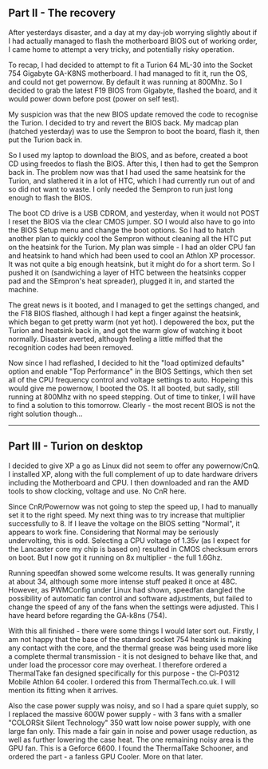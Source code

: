 Part II - The recovery
--------------------------
After yesterdays disaster, and a day at my day-job worrying slightly about if I had actually managed to flash the motherboard BIOS out of working order, I came home to attempt a very tricky, and potentially risky operation.
  
To recap, I had decided to attempt to fit a Turion 64 ML-30 into the Socket 754 Gigabyte GA-K8NS motherboard. I had managed to fit it, run the OS, and could not get powernow. By default it was running at 800Mhz. So I decided to grab the latest F19 BIOS from Gigabyte, flashed the board, and it would power down before post (power on self test). 
  
My suspicion was that the new BIOS update removed the code to recognise the Turion. I decided to try and revert the BIOS back. My madcap plan (hatched yesterday) was to use the Sempron to boot the board, flash it, then put the Turion back in.

So I used my laptop to download the BIOS, and as before, created a boot CD using freedos to flash the BIOS. After this, I then had to get the Sempron back in. The problem now was that I had used the same heatsink for the Turion, and slathered it in a lot of HTC, which I had currently run out of and so did not want to waste. I only needed the Sempron to run just long enough to flash the BIOS. 
  
The boot CD drive is a USB CDROM, and yesterday, when it would not POST I reset the BIOS via the clear CMOS jumper. SO I would also have to go into the BIOS Setup menu and change the boot options. So I had to hatch another plan to quickly cool the Sempron without cleaning all the HTC put on the heatsink for the Turion. My plan was simple - I had an older CPU fan and heatsink to hand which had been used to cool an Athlon XP processor. It was not quite a big enough heatsink, but it might do for a short term. So I pushed it on (sandwiching a layer of HTC between the heatsinks copper pad and the SEmpron's heat spreader), plugged it in, and started the machine.
  
The great news is it booted, and I managed to get the settings changed, and the F18 BIOS flashed, although I had kept a finger against the heatsink, which began to get pretty warm (not yet hot). I depowered the box, put the Turion and heatsink back in, and got the warm glow of watching it boot normally. Disaster averted, although feeling a little miffed that the recognition codes had been removed.

Now since I had reflashed, I decided to hit the "load optimized defaults" option and enable "Top Performance" in the BIOS Settings, which then set all of the CPU frequency control and voltage settings to auto. Hopeing this would give me powernow, I booted the OS. It all booted, but sadly, still running at 800Mhz with no speed stepping. Out of time to tinker, I will have to find a solution to this tomorrow. Clearly - the most recent BIOS is not the right solution though...

--------------------------
Part III - Turion on desktop
--------------------------

I decided to give XP a go as Linux did not seem to offer any powernow/CnQ. 
I installed XP, along with the full complement of up to date hardware drivers including the Motherboard and CPU. I then downloaded and ran the AMD tools to show clocking, voltage and use. No CnR here.

Since CnR/Powernow was not going to step the speed up, I had to manually set it to the right speed. My next thing was to try increase that multiplier successfully to 8. If I leave the voltage on the BIOS setting "Normal", it appears to work fine. Considering that Normal may be seriously undervolting, this is odd. Selecting a CPU voltage of 1.35v (as I expect for the Lancaster core my chip is based on) resulted in CMOS checksum errors on boot. But I now got it running on 8x multiplier - the full 1.6Ghz.

Running speedfan showed some welcome results. It was generally running at about 34, although some more intense stuff peaked it once at 48C. However, as PWMConfig under Linux had shown, speedfan dangled the possibility of automatic fan control and software adjustments, but failed to change the speed of any of the fans when the settings were adjusted. This I have heard before regarding the GA-k8ns (754).

With this all finished - there were some things I would later sort out. Firstly, I am not happy that the base of the standard socket 754 heatsink is making any contact with the core, and the thermal grease was being used more like a complete thermal transmission - it is not designed to behave like that, and under load the processor core may overheat. I therefore ordered a ThermalTake fan designed specifically for this purpose - the Cl-P0312 Mobile Athlon 64 cooler. I ordered this from ThermalTech.co.uk. I will mention its fitting when it arrives.

Also the case power supply was noisy, and so I had a spare quiet supply, so I replaced the massive 600W power supply - with 3 fans with a smaller "COLORSit Silent Technology" 350 watt low noise power supply, with one large fan only. This made a fair gain in noise and  power usage reduction, as well as further lowering the case heat. The one remaining noisy area is the GPU fan. This is a Geforce 6600. I found the ThermalTake Schooner, and ordered the part - a fanless GPU Cooler. More on that later.


